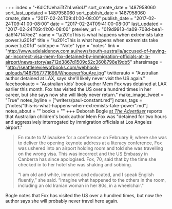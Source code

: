 +++
index = "-KdlCfUehaiTtZhLw6oU"
sort_create_date = 1487958060
sort_last_updated = 1487958060
sort_publish_date = 1487958060
create_date = "2017-02-24T09:41:00-08:00"
publish_date = "2017-02-24T09:41:00-08:00"
date = "2017-02-24T09:41:00-08:00"
last_updated = "2017-02-24T09:41:00-08:00"
preview_url = "019d9913-4a09-708d-bea1-da6f47147ee2"
name = "\u201cThis is what happens when extremists take power.\u201d"
title = "\u201cThis is what happens when extremists take power.\u201d"
subtype = "Note"
type = "notes"
link = "http://www.adelaidenow.com.au/news/south-australia/accused-of-having-an-incorrect-visa-mem-fox-detained-by-immigration-officials-at-la-airport/news-story/aa712d3867d1509c52c3608798e19db5"
shareimage = "http://seattlereviewofbooks.com/webhook-uploads/1487957771698/WhoeeverYouAre.jpg"
twitterauto = "Australian author detained at LAX, says she'll likely never visit the US again."
facebookauto = "Australian kids' book author Mem Fox was detained at LAX earlier this month. Fox has visited the US over a hundred times in her career, but she says now she will likely never return."
make_image_tweet = "True"
notes_byline = ["writers/paul-constant.md"]
notes_tags = ["notes/“this-is-what-happens-when-extremists-take-power”.md"]
notes_about = ""
books = ""
+++
Deborah Bogle [at *The Advertiser*](http://www.adelaidenow.com.au/news/south-australia/accused-of-having-an-incorrect-visa-mem-fox-detained-by-immigration-officials-at-la-airport/news-story/aa712d3867d1509c52c3608798e19db5) reports that Australian children's book author Mem Fox was "detained for two hours and aggressively interrogated by immigration officials at Los Angeles airport." 

<blockquote><p>En route to Milwaukee for a conference on February 9, where she was to deliver the opening keynote address at a literacy conference, Fox was ushered into an airport holding room and told she was travelling on the wrong visa. This was incorrect and the US Embassy in Canberra has since apologised. Fox, 70, said that by the time she checked in to her hotel she was shaking and sobbing.</p>

<p>“I am old and white, innocent and educated, and I speak English fluently,” she said. “Imagine what happened to the others in the room, including an old Iranian woman in her 80s, in a wheelchair."</p></blockquote>

Bogle notes that Fox has visited the US over a hundred times, but now the author says she will probably never travel here again.